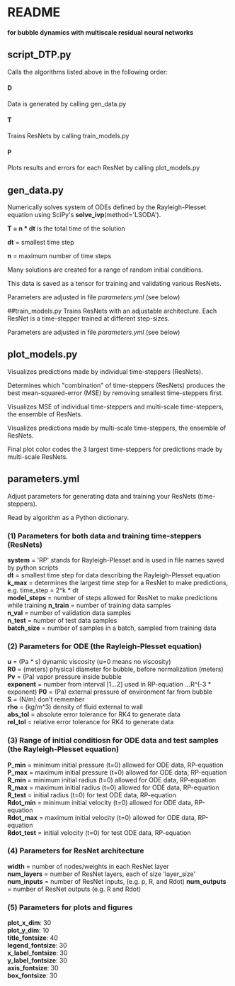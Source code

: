 # README
#### for bubble dynamics with multiscale residual neural networks

## script_DTP.py
Calls the algorithms listed above in the following order:
#### D
Data is generated by calling gen_data.py
#### T 
Trains ResNets by calling train_models.py
#### P 
Plots results and errors for each ResNet by calling plot_models.py

## gen_data.py

Numerically solves system of ODEs defined by the Rayleigh-Plesset equation using SciPy's **solve_ivp**(method='LSODA').

**T = n * dt** is the total time of the solution

**dt** = smallest time step

**n** = maximum number of time steps

Many solutions are created for a range of random initial conditions. 

This data is saved as a tensor for training and validating various ResNets.

Parameters are adjusted in file *parameters.yml* (see below)

##train_models.py
Trains ResNets with an adjustable architecture. Each ResNet is a time-stepper trained at different step-sizes.

Parameters are adjusted in file *parameters.yml* (see below)

## plot_models.py

Visualizes predictions made by individual time-steppers (ResNets).

Determines which "combination" of time-steppers (ResNets) produces the best mean-squared-error (MSE) by removing smallest time-steppers first.

Visualizes MSE of individual time-steppers and multi-scale time-steppers, the ensemble of ResNets.

Visualizes predictions made by multi-scale time-steppers, the ensemble of ResNets.

Final plot color codes the 3 largest time-steppers for predictions made by multi-scale ResNets.

## parameters.yml 

Adjust parameters for generating data and training your ResNets (time-steppers).  

Read by algorithm as a Python dictionary. 

### (1) Parameters for both data and training time-steppers (ResNets)

**system** = 'RP' stands for Rayleigh-Plesset and is used in file names saved by python scripts  
**dt** = smallest time step for data describing the Rayleigh-Plesset equation  
**k_max** = determines the largest time step for a ResNet to make predictions, e.g. time_step = 2^k * dt   
**model_steps** = number of steps allowed for ResNet to make predictions while training
**n_train** = number of training data samples  
**n_val** = number of validation data samples  
**n_test** = number of test data samples  
**batch_size** = number of samples in a batch, sampled from training data  

### (2) Parameters for ODE (the Rayleigh-Plesset equation)

**u** = (Pa * s) dynamic viscosity (u=0 means no viscosity)  
**R0** = (meters) physical diameter for bubble, before normalization (meters)  
**Pv** = (Pa) vapor pressure inside bubble  
**exponent** = number from interval [1...2] used in RP-equation ...R^(-3 * exponent)
**P0** = (Pa) external pressure of environment far from bubble  
**S** = (N/m) don't remember  
**rho** = (kg/m^3) density of fluid external to wall  
**abs_tol** = absolute error tolerance for RK4 to generate data  
**rel_tol** = relative error tolerance for RK4 to generate data  

### (3) Range of initial conditiosn for ODE data and test samples (the Rayleigh-Plesset equation)

**P_min** = minimum initial pressure (t=0) allowed for ODE data, RP-equation  
**P_max** = maximum initial pressure (t=0) allowed for ODE data, RP-equation  
**R_min** = minimum initial radius (t=0) allowed for ODE data, RP-equation  
**R_max** = maximum initial radius (t=0) allowed for ODE data, RP-equation  
**R_test** = initial radius (t=0) for test ODE data, RP-equation  
**Rdot_min** = minimum initial velocity (t=0) allowed for ODE data, RP-equation  
**Rdot_max** = maximum initial velocity (t=0) allowed for ODE data, RP-equation  
**Rdot_test** = initial velocity (t=0) for test ODE data, RP-equation  

### (4) Parameters for ResNet architecture

**width** = number of nodes/weights in each ResNet layer  
**num_layers** = number of ResNet layers, each of size 'layer_size'  
**num_inputs** = number of ResNet inputs, (e.g. p, R, and Rdot) 
**num_outputs** = number of ResNet outputs (e.g. R and Rdot)

### (5) Parameters for plots and figures

**plot_x_dim**: 30  
**plot_y_dim**: 10  
**title_fontsize**: 40  
**legend_fontsize**: 30  
**x_label_fontsize**: 30  
**y_label_fontsize**: 30  
**axis_fontsize**: 30  
**box_fontsize**: 30  
